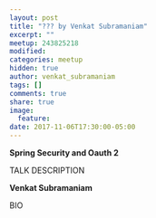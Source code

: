 ```yaml
---
layout: post
title: "??? by Venkat Subramaniam"
excerpt: ""
meetup: 243825218
modified:
categories: meetup
hidden: true
author: venkat_subramaniam
tags: []
comments: true
share: true
image:
  feature:
date: 2017-11-06T17:30:00-05:00
---
```


__Spring Security and Oauth 2__

TALK DESCRIPTION

__Venkat Subramaniam__

BIO
